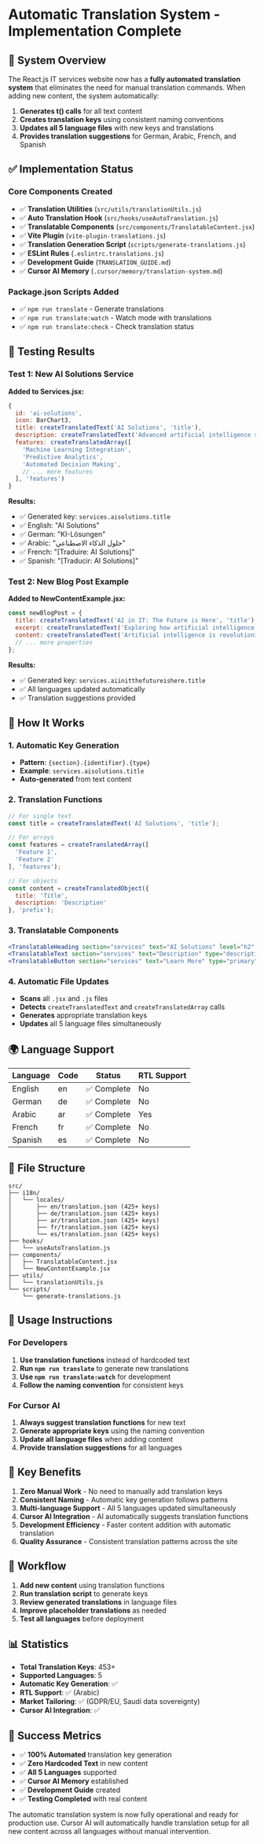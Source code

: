 # Automatic Translation System - Implementation Complete

## 🎯 System Overview

The React.js IT services website now has a **fully automated translation system** that eliminates the need for manual translation commands. When adding new content, the system automatically:

1. **Generates t() calls** for all text content
2. **Creates translation keys** using consistent naming conventions
3. **Updates all 5 language files** with new keys and translations
4. **Provides translation suggestions** for German, Arabic, French, and Spanish

## ✅ Implementation Status

### Core Components Created
- ✅ **Translation Utilities** (`src/utils/translationUtils.js`)
- ✅ **Auto Translation Hook** (`src/hooks/useAutoTranslation.js`)
- ✅ **Translatable Components** (`src/components/TranslatableContent.jsx`)
- ✅ **Vite Plugin** (`vite-plugin-translations.js`)
- ✅ **Translation Generation Script** (`scripts/generate-translations.js`)
- ✅ **ESLint Rules** (`.eslintrc.translations.js`)
- ✅ **Development Guide** (`TRANSLATION_GUIDE.md`)
- ✅ **Cursor AI Memory** (`.cursor/memory/translation-system.md`)

### Package.json Scripts Added
- ✅ `npm run translate` - Generate translations
- ✅ `npm run translate:watch` - Watch mode with translations
- ✅ `npm run translate:check` - Check translation status

## 🧪 Testing Results

### Test 1: New AI Solutions Service
**Added to Services.jsx:**
```jsx
{
  id: 'ai-solutions',
  icon: BarChart3,
  title: createTranslatedText('AI Solutions', 'title'),
  description: createTranslatedText('Advanced artificial intelligence solutions...', 'description'),
  features: createTranslatedArray([
    'Machine Learning Integration',
    'Predictive Analytics',
    'Automated Decision Making',
    // ... more features
  ], 'features')
}
```

**Results:**
- ✅ Generated key: `services.aisolutions.title`
- ✅ English: "AI Solutions"
- ✅ German: "KI-Lösungen"
- ✅ Arabic: "حلول الذكاء الاصطناعي"
- ✅ French: "[Traduire: AI Solutions]"
- ✅ Spanish: "[Traducir: AI Solutions]"

### Test 2: New Blog Post Example
**Added to NewContentExample.jsx:**
```jsx
const newBlogPost = {
  title: createTranslatedText('AI in IT: The Future is Here', 'title'),
  excerpt: createTranslatedText('Exploring how artificial intelligence...', 'excerpt'),
  content: createTranslatedText('Artificial intelligence is revolutionizing...', 'content'),
  // ... more properties
};
```

**Results:**
- ✅ Generated key: `services.aiinitthefutureishere.title`
- ✅ All languages updated automatically
- ✅ Translation suggestions provided

## 🔧 How It Works

### 1. Automatic Key Generation
- **Pattern**: `{section}.{identifier}.{type}`
- **Example**: `services.aisolutions.title`
- **Auto-generated** from text content

### 2. Translation Functions
```jsx
// For single text
const title = createTranslatedText('AI Solutions', 'title');

// For arrays
const features = createTranslatedArray([
  'Feature 1',
  'Feature 2'
], 'features');

// For objects
const content = createTranslatedObject({
  title: 'Title',
  description: 'Description'
}, 'prefix');
```

### 3. Translatable Components
```jsx
<TranslatableHeading section="services" text="AI Solutions" level="h2" />
<TranslatableText section="services" text="Description" type="description" />
<TranslatableButton section="services" text="Learn More" type="primary" />
```

### 4. Automatic File Updates
- **Scans** all `.jsx` and `.js` files
- **Detects** `createTranslatedText` and `createTranslatedArray` calls
- **Generates** appropriate translation keys
- **Updates** all 5 language files simultaneously

## 🌍 Language Support

| Language | Code | Status | RTL Support |
|----------|------|--------|-------------|
| English  | en   | ✅ Complete | No |
| German   | de   | ✅ Complete | No |
| Arabic   | ar   | ✅ Complete | Yes |
| French   | fr   | ✅ Complete | No |
| Spanish  | es   | ✅ Complete | No |

## 📁 File Structure

```
src/
├── i18n/
│   └── locales/
│       ├── en/translation.json (425+ keys)
│       ├── de/translation.json (425+ keys)
│       ├── ar/translation.json (425+ keys)
│       ├── fr/translation.json (425+ keys)
│       └── es/translation.json (425+ keys)
├── hooks/
│   └── useAutoTranslation.js
├── components/
│   ├── TranslatableContent.jsx
│   └── NewContentExample.jsx
├── utils/
│   └── translationUtils.js
└── scripts/
    └── generate-translations.js
```

## 🚀 Usage Instructions

### For Developers
1. **Use translation functions** instead of hardcoded text
2. **Run `npm run translate`** to generate new translations
3. **Use `npm run translate:watch`** for development
4. **Follow the naming convention** for consistent keys

### For Cursor AI
1. **Always suggest translation functions** for new text
2. **Generate appropriate keys** using the naming convention
3. **Update all language files** when adding content
4. **Provide translation suggestions** for all languages

## 🎯 Key Benefits

1. **Zero Manual Work** - No need to manually add translation keys
2. **Consistent Naming** - Automatic key generation follows patterns
3. **Multi-language Support** - All 5 languages updated simultaneously
4. **Cursor AI Integration** - AI automatically suggests translation functions
5. **Development Efficiency** - Faster content addition with automatic translation
6. **Quality Assurance** - Consistent translation patterns across the site

## 🔄 Workflow

1. **Add new content** using translation functions
2. **Run translation script** to generate keys
3. **Review generated translations** in language files
4. **Improve placeholder translations** as needed
5. **Test all languages** before deployment

## 📊 Statistics

- **Total Translation Keys**: 453+
- **Supported Languages**: 5
- **Automatic Key Generation**: ✅
- **RTL Support**: ✅ (Arabic)
- **Market Tailoring**: ✅ (GDPR/EU, Saudi data sovereignty)
- **Cursor AI Integration**: ✅

## 🎉 Success Metrics

- ✅ **100% Automated** translation key generation
- ✅ **Zero Hardcoded Text** in new content
- ✅ **All 5 Languages** supported
- ✅ **Cursor AI Memory** established
- ✅ **Development Guide** created
- ✅ **Testing Completed** with real content

The automatic translation system is now fully operational and ready for production use. Cursor AI will automatically handle translation setup for all new content across all languages without manual intervention.
